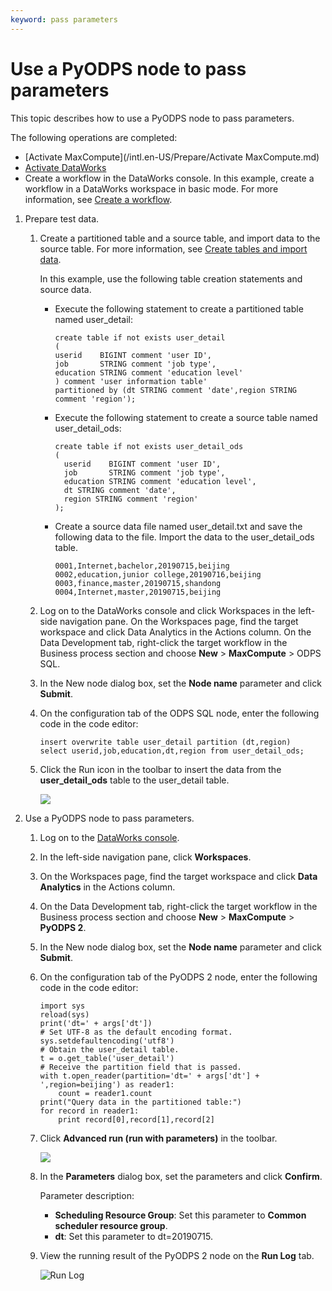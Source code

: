 ```yaml
---
keyword: pass parameters
---
```


# Use a PyODPS node to pass parameters

This topic describes how to use a PyODPS node to pass parameters.

The following operations are completed:

-   [Activate MaxCompute](/intl.en-US/Prepare/Activate MaxCompute.md)
-   [Activate DataWorks](https://common-buy.aliyun.com/)
-   Create a workflow in the DataWorks console. In this example, create a workflow in a DataWorks workspace in basic mode. For more information, see [Create a workflow]().

1.  Prepare test data.

    1.  Create a partitioned table and a source table, and import data to the source table. For more information, see [Create tables and import data]().

        In this example, use the following table creation statements and source data.

        -   Execute the following statement to create a partitioned table named user\_detail:

            ```
            create table if not exists user_detail
            (
            userid    BIGINT comment 'user ID',
            job       STRING comment 'job type',
            education STRING comment 'education level'
            ) comment 'user information table'
            partitioned by (dt STRING comment 'date',region STRING comment 'region');
            ```

        -   Execute the following statement to create a source table named user\_detail\_ods:

            ```
            create table if not exists user_detail_ods
            (
              userid    BIGINT comment 'user ID',
              job       STRING comment 'job type',
              education STRING comment 'education level',
              dt STRING comment 'date',
              region STRING comment 'region'
            );
            ```

        -   Create a source data file named user\_detail.txt and save the following data to the file. Import the data to the user\_detail\_ods table.

            ```
            0001,Internet,bachelor,20190715,beijing
            0002,education,junior college,20190716,beijing
            0003,finance,master,20190715,shandong
            0004,Internet,master,20190715,beijing
            ```

    2.  Log on to the DataWorks console and click Workspaces in the left-side navigation pane. On the Workspaces page, find the target workspace and click Data Analytics in the Actions column. On the Data Development tab, right-click the target workflow in the Business process section and choose **New** \> **MaxCompute** \> ODPS SQL.

    3.  In the New node dialog box, set the **Node name** parameter and click **Submit**.

    4.  On the configuration tab of the ODPS SQL node, enter the following code in the code editor:

        ```
        insert overwrite table user_detail partition (dt,region)
        select userid,job,education,dt,region from user_detail_ods;
        ```

    5.  Click the Run icon in the toolbar to insert the data from the **user\_detail\_ods** table to the user\_detail table.

        ![](https://static-aliyun-doc.oss-cn-hangzhou.aliyuncs.com/assets/img/en-US/6357290061/p72612.png)

2.  Use a PyODPS node to pass parameters.

    1.  Log on to the [DataWorks console](https://workbench.data.aliyun.com/console).

    2.  In the left-side navigation pane, click **Workspaces**.

    3.  On the Workspaces page, find the target workspace and click **Data Analytics** in the Actions column.

    4.  On the Data Development tab, right-click the target workflow in the Business process section and choose **New** \> **MaxCompute** \> **PyODPS 2**.

    5.  In the New node dialog box, set the **Node name** parameter and click **Submit**.

    6.  On the configuration tab of the PyODPS 2 node, enter the following code in the code editor:

        ```
        import sys
        reload(sys)
        print('dt=' + args['dt'])
        # Set UTF-8 as the default encoding format.
        sys.setdefaultencoding('utf8')
        # Obtain the user_detail table.
        t = o.get_table('user_detail')
        # Receive the partition field that is passed.
        with t.open_reader(partition='dt=' + args['dt'] + ',region=beijing') as reader1:
            count = reader1.count
        print("Query data in the partitioned table:")
        for record in reader1:
            print record[0],record[1],record[2]
        ```

    7.  Click **Advanced run \(run with parameters\)** in the toolbar.

        ![](https://static-aliyun-doc.oss-cn-hangzhou.aliyuncs.com/assets/img/en-US/6357290061/p72614.png)

    8.  In the **Parameters** dialog box, set the parameters and click **Confirm**.

        Parameter description:

        -   **Scheduling Resource Group**: Set this parameter to **Common scheduler resource group**.
        -   **dt**: Set this parameter to dt=20190715.
    9.  View the running result of the PyODPS 2 node on the **Run Log** tab.

        ![Run Log](https://static-aliyun-doc.oss-cn-hangzhou.aliyuncs.com/assets/img/en-US/6397290061/p52360.jpg)


